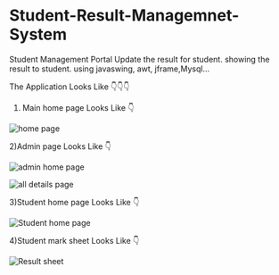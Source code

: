 # Student-Result-Managemnet-System

Student Management Portal Update the result for student. showing the result to student. using javaswing, awt, jframe,Mysql...

The Application Looks Like 👇👇👇

1) Main home page Looks Like 👇

![home page](https://user-images.githubusercontent.com/118378844/210778333-f59d8169-25f3-464a-b4fe-f57ab0360dbe.png)


2)Admin page Looks Like 👇


![admin home page](https://user-images.githubusercontent.com/118378844/210779343-03d9feba-53d3-4e3f-b34b-36fb6bf76576.png)


![all details page](https://user-images.githubusercontent.com/118378844/210778535-4c5234bd-a0bd-41ac-85e4-fdde95af05bd.png)


3)Student home page Looks Like 👇


![Student home page](https://user-images.githubusercontent.com/118378844/210778801-1941db11-63ee-4067-b6ab-cc168d4a28ef.png)


4)Student mark sheet Looks Like 👇


![Result sheet](https://user-images.githubusercontent.com/118378844/210778929-72929bb0-dce6-4855-a48a-85fc7695dae5.png)
